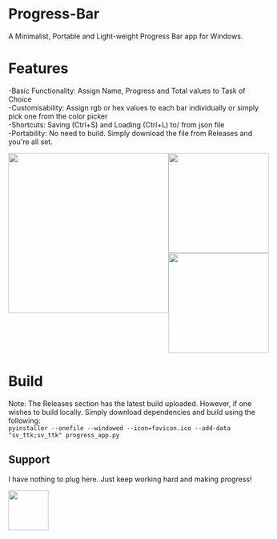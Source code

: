 # Progress-Bar
A Minimalist, Portable and Light-weight Progress Bar app for Windows.

# Features
-Basic Functionality: Assign Name, Progress and Total values to Task of Choice  
-Customisability: Assign rgb or hex values to each bar individually or simply pick one from the color picker  
-Shortcuts: Saving (Ctrl+S) and Loading (Ctrl+L) to/ from json file  
-Portability: No need to build. Simply download the file from Releases and you're all set.  

<div style="display: flex;">
  <img src="https://github.com/user-attachments/assets/1ccbc611-06c3-44f0-b349-649b7436e436" height="320" />
  <div>
    <img src="https://github.com/user-attachments/assets/cfdcc526-aa2c-4f8d-927f-f822c1f97f03" height="200" />
    <img src="https://github.com/user-attachments/assets/985e15fe-8b21-460c-9496-fb34f8a495c1" height="200" />
  </div>
</div>


# Build
Note: The Releases section has the latest build uploaded. However, if one wishes to build locally. Simply download dependencies and build using the following:  
`pyinstaller --onefile --windowed --icon=favicon.ico --add-data "sv_ttk;sv_ttk" progress_app.py`

## Support
I have nothing to plug here. Just keep working hard and making progress!  

<img src="https://github.com/user-attachments/assets/d19c0b80-c5b3-4180-bdca-cb645edcd1ad" height="80" />

